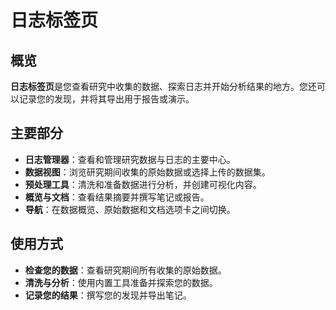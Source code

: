 # 日志标签页

## 概览

**日志标签页**是您查看研究中收集的数据、探索日志并开始分析结果的地方。您还可以记录您的发现，并将其导出用于报告或演示。

## 主要部分

- **日志管理器**：查看和管理研究数据与日志的主要中心。
- **数据视图**：浏览研究期间收集的原始数据或选择上传的数据集。
- **预处理工具**：清洗和准备数据进行分析，并创建可视化内容。
- **概览与文档**：查看结果摘要并撰写笔记或报告。
- **导航**：在数据概览、原始数据和文档选项卡之间切换。

## 使用方式

- **检查您的数据**：查看研究期间所有收集的原始数据。
- **清洗与分析**：使用内置工具准备并探索您的数据。
- **记录您的结果**：撰写您的发现并导出笔记。